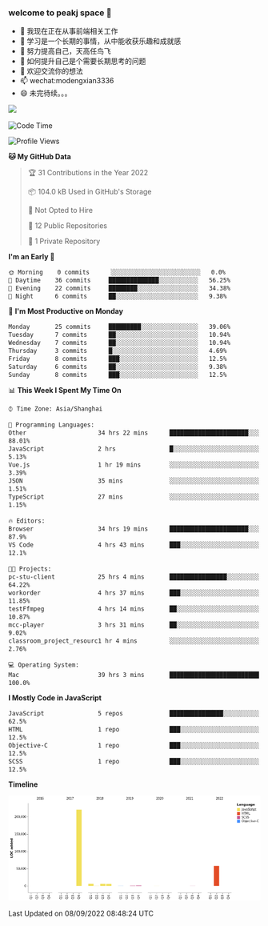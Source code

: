 ### welcome to peakj space 👋



- 🔭 我现在正在从事前端相关工作
- 🌱 学习是一个长期的事情，从中能收获乐趣和成就感
- 👯 努力提高自己，天高任鸟飞
- 🤔 如何提升自己是个需要长期思考的问题
- 💬 欢迎交流你的想法
- 📫 wechat:modengxian3336
- 😄 未完待续。。。

![](https://s2.ax1x.com/2019/06/28/ZKxc4J.jpg)

<!--START_SECTION:waka-->
![Code Time](http://img.shields.io/badge/Code%20Time-1%2C678%20hrs%2027%20mins-blue)

![Profile Views](http://img.shields.io/badge/Profile%20Views-0-blue)

**🐱 My GitHub Data** 

> 🏆 31 Contributions in the Year 2022
 > 
> 📦 104.0 kB Used in GitHub's Storage 
 > 
> 🚫 Not Opted to Hire
 > 
> 📜 12 Public Repositories 
 > 
> 🔑 1 Private Repository 
 > 
**I'm an Early 🐤** 

```text
🌞 Morning    0 commits      ░░░░░░░░░░░░░░░░░░░░░░░░░   0.0% 
🌆 Daytime    36 commits     ██████████████░░░░░░░░░░░   56.25% 
🌃 Evening    22 commits     ████████░░░░░░░░░░░░░░░░░   34.38% 
🌙 Night      6 commits      ██░░░░░░░░░░░░░░░░░░░░░░░   9.38%

```
📅 **I'm Most Productive on Monday** 

```text
Monday       25 commits     █████████░░░░░░░░░░░░░░░░   39.06% 
Tuesday      7 commits      ██░░░░░░░░░░░░░░░░░░░░░░░   10.94% 
Wednesday    7 commits      ██░░░░░░░░░░░░░░░░░░░░░░░   10.94% 
Thursday     3 commits      █░░░░░░░░░░░░░░░░░░░░░░░░   4.69% 
Friday       8 commits      ███░░░░░░░░░░░░░░░░░░░░░░   12.5% 
Saturday     6 commits      ██░░░░░░░░░░░░░░░░░░░░░░░   9.38% 
Sunday       8 commits      ███░░░░░░░░░░░░░░░░░░░░░░   12.5%

```


📊 **This Week I Spent My Time On** 

```text
⌚︎ Time Zone: Asia/Shanghai

💬 Programming Languages: 
Other                    34 hrs 22 mins      ██████████████████████░░░   88.01% 
JavaScript               2 hrs               █░░░░░░░░░░░░░░░░░░░░░░░░   5.13% 
Vue.js                   1 hr 19 mins        ░░░░░░░░░░░░░░░░░░░░░░░░░   3.39% 
JSON                     35 mins             ░░░░░░░░░░░░░░░░░░░░░░░░░   1.51% 
TypeScript               27 mins             ░░░░░░░░░░░░░░░░░░░░░░░░░   1.15%

🔥 Editors: 
Browser                  34 hrs 19 mins      ██████████████████████░░░   87.9% 
VS Code                  4 hrs 43 mins       ███░░░░░░░░░░░░░░░░░░░░░░   12.1%

🐱‍💻 Projects: 
pc-stu-client            25 hrs 4 mins       ████████████████░░░░░░░░░   64.22% 
workorder                4 hrs 37 mins       ███░░░░░░░░░░░░░░░░░░░░░░   11.85% 
testFfmpeg               4 hrs 14 mins       ██░░░░░░░░░░░░░░░░░░░░░░░   10.87% 
mcc-player               3 hrs 31 mins       ██░░░░░░░░░░░░░░░░░░░░░░░   9.02% 
classroom_project_resourc1 hr 4 mins         ░░░░░░░░░░░░░░░░░░░░░░░░░   2.76%

💻 Operating System: 
Mac                      39 hrs 3 mins       █████████████████████████   100.0%

```

**I Mostly Code in JavaScript** 

```text
JavaScript               5 repos             ███████████████░░░░░░░░░░   62.5% 
HTML                     1 repo              ███░░░░░░░░░░░░░░░░░░░░░░   12.5% 
Objective-C              1 repo              ███░░░░░░░░░░░░░░░░░░░░░░   12.5% 
SCSS                     1 repo              ███░░░░░░░░░░░░░░░░░░░░░░   12.5%

```


**Timeline**

![Chart not found](https://raw.githubusercontent.com/PeakJ/PeakJ/master/charts/bar_graph.png) 


 Last Updated on 08/09/2022 08:48:24 UTC
<!--END_SECTION:waka-->
